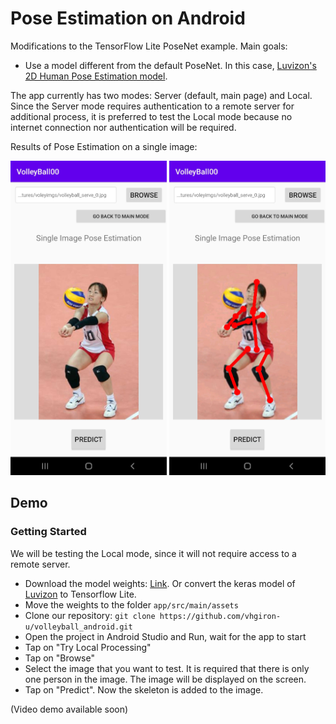 # Pose Estimation on Android
Modifications to the TensorFlow Lite PoseNet example. Main goals:

- Use a model different from the default PoseNet. In this case, [Luvizon's 2D Human Pose Estimation model](https://github.com/dluvizon/pose-regression).

The app currently has two modes: Server (default, main page) and Local. Since the Server mode requires authentication to a remote server for additional process, it is preferred to test the Local mode because no internet connection nor authentication will be required.

Results of Pose Estimation on a single image:

<img src="/results_demo/before.jpg" width="250"> <img src="/results_demo/after.jpg" width="250">

## Demo

### Getting Started

We will be testing the Local mode, since it will not require access to a remote server.

- Download the model weights: [Link](https://drive.google.com/drive/folders/1yMA1972YNS2zXgyzCa2vWvWv7gRceVTU?usp=sharing). Or convert the keras model of [Luvizon](https://github.com/dluvizon/pose-regression/releases) to Tensorflow Lite.
- Move the weights to the folder `app/src/main/assets`
- Clone our repository: `git clone https://github.com/vhgiron-u/volleyball_android.git`
- Open the project in Android Studio and Run, wait for the app to start
- Tap on "Try Local Processing"
- Tap on "Browse"
- Select the image that you want to test. It is required that there is only one person in the image. The image will be displayed on the screen.
- Tap on "Predict". Now the skeleton is added to the image.


(Video demo available soon)
